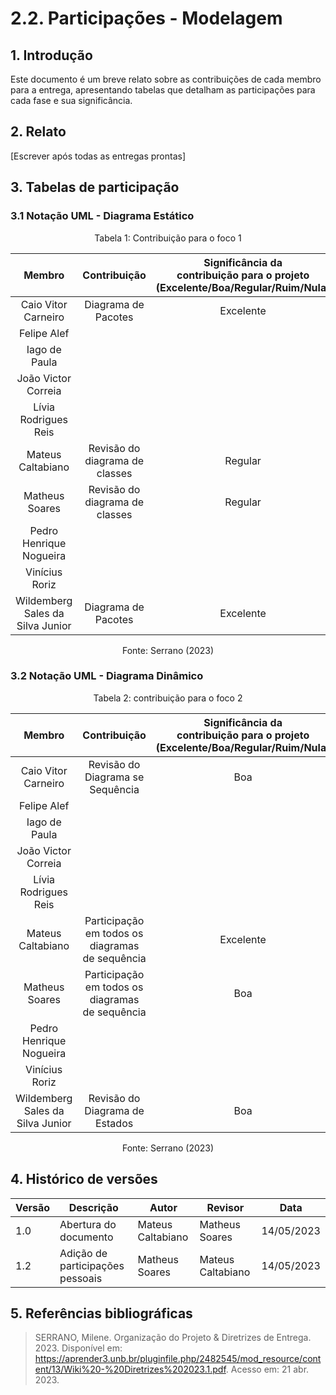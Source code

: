 # 2.2. Participações - Modelagem

## 1. Introdução

Este documento é um breve relato sobre as contribuições de cada membro para a entrega, apresentando tabelas que detalham as participações para cada fase e sua significância.

## 2. Relato

[Escrever após todas as entregas prontas]

## 3. Tabelas de participação

### 3.1 Notação UML - Diagrama Estático

<center>
    <p style="font-size: 14px">Tabela 1: Contribuição para o foco 1</p>

|              Membro              | Contribuição | Significância da <br> contribuição para o projeto <br> (Excelente/Boa/Regular/Ruim/Nula) |
| :------------------------------: | :----------: | :--------------------------------------------------------------------------------------: |
|       Caio Vitor Carneiro        |  Diagrama de Pacotes  |  Excelente |
|           Felipe Alef            |              |                                                                                          |
|          Iago de Paula           |              |                                                                                          |
|       João Victor Correia        |              |                                                                                          |
|       Lívia Rodrigues Reis       |              |                                                                                          |
|        Mateus Caltabiano         | Revisão do diagrama de classes |                                    Regular                             |
|          Matheus Soares          | Revisão do diagrama de classes |                                    Regular                             |
|     Pedro Henrique Nogueira      |              |                                                                                          |
|          Vinícius Roriz          |              |                                                                                          |
| Wildemberg Sales da Silva Junior | Diagrama de Pacotes | Excelente |

<p style="font-size: 14px">Fonte: Serrano (2023)</p>
    
</center>

### 3.2 Notação UML - Diagrama Dinâmico

<center>
    <p style="font-size: 14px">Tabela 2: contribuição para o foco 2</p>

|              Membro              | Contribuição | Significância da <br> contribuição para o projeto <br>(Excelente/Boa/Regular/Ruim/Nula) |
| :------------------------------: | :----------: | :-------------------------------------------------------------------------------------: |
|       Caio Vitor Carneiro        | Revisão do Diagrama se Sequência | Boa |
|           Felipe Alef            |              |                                                                                         |
|          Iago de Paula           |              |                                                                                         |
|       João Victor Correia        |              |                                                                                         |
|       Lívia Rodrigues Reis       |              |                                                                                         |
|        Mateus Caltabiano         |Participação em todos os diagramas de sequência |            Excelente                                  |
|          Matheus Soares          |Participação em todos os diagramas de sequência |            Boa                                        |
|     Pedro Henrique Nogueira      |              |                                                                                         |
|          Vinícius Roriz          |              |                                                                                         |
| Wildemberg Sales da Silva Junior | Revisão do Diagrama de Estados | Boa |

<p style="font-size: 14px">Fonte: Serrano (2023)</p>
</center>

## 4. Histórico de versões

| Versão | Descrição             | Autor             | Revisor | Data       |
| ------ | --------------------- | ----------------- | ------- | ---------- |
| 1.0    | Abertura do documento | Mateus Caltabiano |   Matheus Soares    | 14/05/2023 |
| 1.2    | Adição de participações pessoais | Matheus Soares |   Mateus Caltabiano    | 14/05/2023 |

## 5. Referências bibliográficas

> SERRANO, Milene. Organização do Projeto & Diretrizes de Entrega. 2023. Disponível em: https://aprender3.unb.br/pluginfile.php/2482545/mod_resource/content/13/Wiki%20-%20Diretrizes%202023.1.pdf. Acesso em: 21 abr. 2023.
